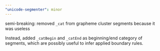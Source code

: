 ```yaml
---
"unicode-segmenter": minor
---
```


semi-breaking: removed `_cat` from grapheme cluster segments because it was useless

Instead, added `_catBegin` and `_catEnd` as beginning/end category of segments, which are possibly useful to infer applied boundary rules.
